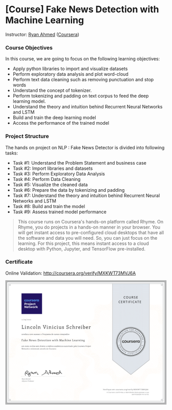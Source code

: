 # [Course] Fake News Detection with Machine Learning

Instructor: [Ryan Ahmed](https://www.coursera.org/instructor/~48777395) ([Coursera](https://www.coursera.org/projects/nlp-fake-news-detector))

### Course Objectives
  In this course, we are going to focus on the following learning objectives:

  - Apply python libraries to import and visualize datasets
  - Perform exploratory data analysis and plot word-cloud
  - Perform text data cleaning such as removing punctuation and stop words
  - Understand the concept of tokenizer.
  - Perform tokenizing and padding on text corpus to feed the deep learning model.
  - Understand the theory and intuition behind Recurrent Neural Networks and LSTM
  - Build and train the deep learning model
  - Access the performance of the trained model

### Project Structure
  The hands on project on NLP : Fake News Detector is divided into following tasks:

  - Task #1: Understand the Problem Statement and business case
  - Task #2: Import libraries and datasets
  - Task #3: Perform Exploratory Data Analysis
  - Task #4: Perform Data Cleaning
  - Task #5: Visualize the cleaned data
  - Task #6: Prepare the data by tokenizing and padding
  - Task #7: Understand the theory and intuition behind Recurrent Neural Networks and LSTM
  - Task #8: Build and train the model
  - Task #9: Assess trained model performance


  > This course runs on Coursera's hands-on platform called Rhyme. On Rhyme, you do projects in a hands-on manner in your browser. You will get instant access to pre-configured cloud desktops that have all the software and data you will need. So, you can just focus on the learning. For this project, this means instant access to a cloud desktop with Python, Jupyter, and TensorFlow pre-installed.

### Certificate
Online Validation: http://coursera.org/verify/MXKWT73MVJ6A

![Certificate](Certificado.png)
